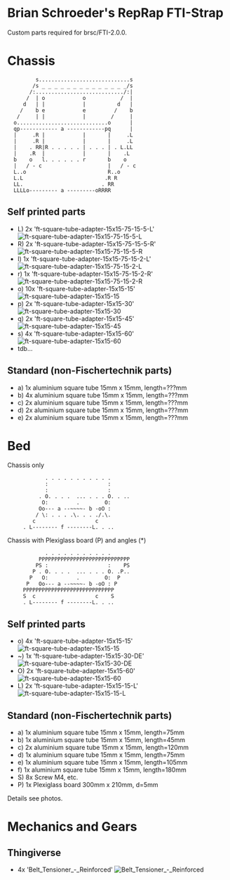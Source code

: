 
Brian Schroeder's RepRap FTI-Strap
==================================

Custom parts required for brsc/FTI-2.0.0.

# Chassis

             s.............................s
            /s _ _ _ _ _ _ _ _ _ _ _ _ _ _/s
           /:............................/:|
          /  | o            o           /  |
         d   | |            |          d   |
        /    b e            e         /    b
       /     | |            |        /     |
      o.............................o      |
      qp------------ a ------------pq      |
      |     .R |            |       |     .L
      |     .R |            |       |     .L
      |    . RR|R . . . . . | . . . | . L.LL
      |    .R  |            |       |    .L
      b    o   l. . . . . . r       b    o
      |   / - c                     |   / - c
      L..o                          R..o
      L.L                          .R R
      LL.                         . RR
      LLLLo--------- a ---------oRRRR

## Self printed parts
- L) 2x 'ft-square-tube-adapter-15x15-75-15-5-L' ![ft-square-tube-adapter-15x15-75-15-5-L](ft-square-tube-adapter-15x15-75-15-5-L.png)
- R) 2x 'ft-square-tube-adapter-15x15-75-15-5-R' ![ft-square-tube-adapter-15x15-75-15-5-R](ft-square-tube-adapter-15x15-75-15-5-R.png)
- l) 1x 'ft-square-tube-adapter-15x15-75-15-2-L' ![ft-square-tube-adapter-15x15-75-15-2-L](ft-square-tube-adapter-15x15-75-15-2-L.png)
- r) 1x 'ft-square-tube-adapter-15x15-75-15-2-R' ![ft-square-tube-adapter-15x15-75-15-2-R](ft-square-tube-adapter-15x15-75-15-2-R.png)
- o) 10x 'ft-square-tube-adapter-15x15-15' ![ft-square-tube-adapter-15x15-15](ft-square-tube-adapter-15x15-15.png)
- p) 2x 'ft-square-tube-adapter-15x15-30' ![ft-square-tube-adapter-15x15-30](ft-square-tube-adapter-15x15-30.png)
- q) 2x 'ft-square-tube-adapter-15x15-45' ![ft-square-tube-adapter-15x15-45](ft-square-tube-adapter-15x15-45.png)
- s) 4x 'ft-square-tube-adapter-15x15-60' ![ft-square-tube-adapter-15x15-60](ft-square-tube-adapter-15x15-60.png)
- tdb...

## Standard (non-Fischertechnik parts)
- a) 1x aluminium square tube 15mm x 15mm, length=???mm
- b) 4x aluminium square tube 15mm x 15mm, length=???mm
- c) 2x aluminium square tube 15mm x 15mm, length=???mm
- d) 2x aluminium square tube 15mm x 15mm, length=???mm
- e) 2x aluminium square tube 15mm x 15mm, length=???mm

# Bed

Chassis only

                . . . . . . . . . . .
                :                   :
                :                   :
              . O. . . .  ... . . . O. . ..
               O:         .        O:
              Oo--- a --~~~~- b -oO : 
             / \: . . . .\. . . ./.\.
            c                   c
         . L-------- f --------L. . ..


Chassis with Plexiglass board (P) and angles (*)

                . . . . . . . . . . .
              PPPPPPPPPPPPPPPPPPPPPPPPPPPPP
             PS :                   :    PS
            P . O. . . .  ... . . . O. .P..
           P   O:         .        O:  P
          P   Oo--- a --~~~~- b -oO : P
         PPPPPPPPPPPPPPPPPPPPPPPPPPPPP
         S  c                   c    S
         . L-------- f --------L. . ..

## Self printed parts
- o) 4x 'ft-square-tube-adapter-15x15-15' ![ft-square-tube-adapter-15x15-15](ft-square-tube-adapter-15x15-15.png)
- ~) 1x 'ft-square-tube-adapter-15x15-30-DE' ![ft-square-tube-adapter-15x15-30-DE](ft-square-tube-adapter-15x15-30-DE.png)
- O) 2x 'ft-square-tube-adapter-15x15-60' ![ft-square-tube-adapter-15x15-60](ft-square-tube-adapter-15x15-60.png)
- L) 2x 'ft-square-tube-adapter-15x15-15-L' ![ft-square-tube-adapter-15x15-15-L](ft-square-tube-adapter-15x15-15-L.png)

## Standard (non-Fischertechnik parts)
- a) 1x aluminium square tube 15mm x 15mm, length=75mm
- b) 1x aluminium square tube 15mm x 15mm, length=45mm
- c) 2x aluminium square tube 15mm x 15mm, length=120mm
- d) 1x aluminium square tube 15mm x 15mm, length=75mm
- e) 1x aluminium square tube 15mm x 15mm, length=105mm
- f) 1x aluminium square tube 15mm x 15mm, length=180mm
- S) 8x Screw M4, etc.
- P) 1x Plexiglass board 300mm x 210mm, d=5mm

Details see photos.

# Mechanics and Gears

## Thingiverse
- 4x 'Belt_Tensioner_-_Reinforced' ![Belt_Tensioner_-_Reinforced](thingiverse\Belt_Tensioner_-_Reinforced\images\9cd39fd8af52306f8839aff77a5b9034_preview_featured.jpg)

